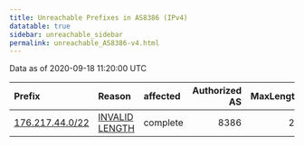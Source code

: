 ```yaml
---
title: Unreachable Prefixes in AS8386 (IPv4)
datatable: true
sidebar: unreachable_sidebar
permalink: unreachable_AS8386-v4.html
---
```


Data as of 2020-09-18 11:20:00 UTC


<div class="datatable-begin"></div>

| Prefix                                                   | Reason                                                                                                   | affected   |   Authorized AS |   MaxLength | Anchor                                         |   unreachable /24s |
|:---------------------------------------------------------|:---------------------------------------------------------------------------------------------------------|:-----------|----------------:|------------:|:-----------------------------------------------|-------------------:|
| [176.217.44.0/22](https://stat.ripe.net/176.217.44.0/22) | [INVALID LENGTH](https://rpki-validator.ripe.net/announcement-preview?asn=AS8386&prefix=176.217.44.0/22) | complete   |            8386 |          21 | [RIPE](unreachable_RIPE_NCC_RPKI_Root-v4.html) |                  4 |

<div class="datatable-end"></div>